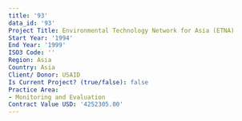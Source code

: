 ```yaml
---
title: '93'
data_id: '93'
Project Title: Environmental Technology Network for Asia (ETNA)
Start Year: '1994'
End Year: '1999'
ISO3 Code: ''
Region: Asia
Country: Asia
Client/ Donor: USAID
Is Current Project? (true/false): false
Practice Area:
- Monitoring and Evaluation
Contract Value USD: '4252305.00'
---
```


